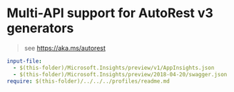 # Multi-API support for AutoRest v3 generators

> see https://aka.ms/autorest

``` yaml
input-file:
  - $(this-folder)/Microsoft.Insights/preview/v1/AppInsights.json
  - $(this-folder)/Microsoft.Insights/preview/2018-04-20/swagger.json
require: $(this-folder)/../../../profiles/readme.md
```
